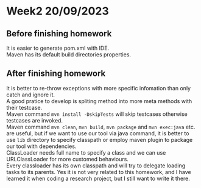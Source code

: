 # Week2 20/09/2023
## Before finishing homework
It is easier to generate pom.xml with IDE.  
Maven has its default build directories properties.  

## After finishing homework
It is better to re-throw exceptions with more specific infomation than only catch and ignore it.  
A good pratice to develop is spliting method into more meta methods with their testcase.  
Maven command `mvn install -DskipTests` will skip testcases otherwise testcases are invoked.  
Maven command `mvn clean`, `mvn build`, `mvn package` and `mvn exec:java` etc. are useful, but if we want to use our tool via java command, it is better to use `lib` directory to specify classpath or employ maven plugin to package our tool with dependencies.  
ClassLoader needs full name to specify a class and we can use URLClassLoader for more customed behaviours.  
Every classloader has its own classpath and will try to delegate loading tasks to its parents. Yes it is not very related to this homework, and I have learned it when coding a research project, but I still want to write it there.  
